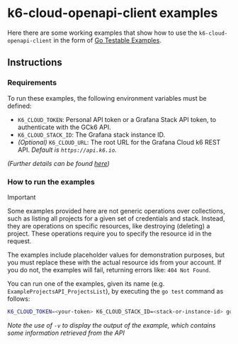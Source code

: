 # k6-cloud-openapi-client examples

Here there are some working examples that show how to use the `k6-cloud-openapi-client` in the form of
[Go Testable Examples](https://go.dev/blog/examples).

## Instructions

### Requirements

To run these examples, the following environment variables must be defined:

- `K6_CLOUD_TOKEN`: Personal API token or a Grafana Stack API token, to authenticate with the GCk6 API.
- `K6_CLOUD_STACK_ID`: The Grafana stack instance ID.
- _(Optional)_ `K6_CLOUD_URL`: The root URL for the Grafana Cloud k6 REST API. *Default is `https://api.k6.io`.*

_(Further details can be found
[here](https://grafana.com/docs/grafana-cloud/testing/k6/reference/cloud-rest-api/v6/#authentication-and-authorization))_

### How to run the examples

> [!IMPORTANT]
> Some examples provided here are not generic operations over collections, such as listing all projects for a given
> set of credentials and stack. Instead, they are operations on specific resources, like destroying (deleting) a
> project.
> These operations require you to specify the resource id in the request.
>
> The examples include placeholder values for demonstration purposes, but you must replace these with the actual
> resource ids from your account. If you do not, the examples will fail, returning errors like: `404 Not Found`.

You can run one of the examples, given its name (e.g. `ExampleProjectsAPI_ProjectsList`), by executing the
`go test` command as follows:

```sh
K6_CLOUD_TOKEN=<your-token> K6_CLOUD_STACK_ID=<stack-or-instance-id> go test ./examples/... -run ExampleProjectsAPI_ProjectsList -v
```

_Note the use of `-v` to display the output of the example, which contains some information retrieved from the API_

